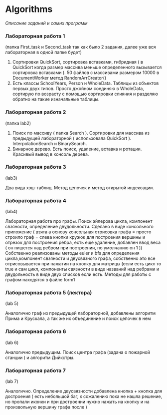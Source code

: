 # Algorithms

  *Описание заданий и самих программ*
  
  ### Лабораторная работа 1 
  
  (папка First_task и Second_task так как было 2 задания, далее уже вся лабораторная в одной папке будет)

  1. Сортировки QuickSort, сортировка вставками, гибридная ( в QuickSort когда размер массива меньше определенного вызывается сортировка вставками ). 50 файлов с массивами размером 10000 в DocumentWorker метод RandomArrCreator()
  2. Есть классы SchoolYears, Person и WholeData. Таблицы из объектов первых двух типов. Просто джойном соединяю в WholeData, сортирую по возрасту с помощью сортировки слияния и разделяю обратно на такие изначальные таблицы.
  
  ### Лабораторная работа 2
  
  (папка lab2)
  
  1. Поиск по массиву ( папка Search ). Сортировки для массива из предыдущей лабораторной ( использовала QuickSort ). InterpolationSearch и BinarySearch.
  2. Бинарное дерево. Есть поиск, удаление, вставка и ротации. Красивый вывод в консоль дерева.
  
  ### Лабораторная работа 3
  
 (lab3)
 
 Два вида хэш-таблиц. Метод цепочек и метод открытой индексации.
 
 ### Лабораторная работа 4
 
 (lab4)
 
 Лабораторная работа про графы. Поиск эйлерова цикла, компонент свзяности, определение двудольности.  Сделано в виде консольного приложение ( взята а основу консольная отрисовка графа = просто строило граф = слева кнопки кружок для построения вершины и отрезок для построения ребра, есть еще удаление, добавлен ввод веса ( он пишется над ребром при построении, по умолчанию он 1 )) Собственно реализованы методы euler и bfs для определения цикла,компонент свзяности и двусвязного графа, собственно это все отрисовывается при нажатии на кнопку для матрицы (если есть цикл то true и сам цикл, компоненты связности в виде названий над ребрами и двудольность в виде двух списков если есть. Методы для работы с графом находятся в файле form1
 
 ### Лабораторная работа 5 (лектора)
 
 (lab 5)
 
 Аналогично граф из предыдущей лабораторной, добавлены алгоритм Прима и Крускала, а так же их объединение и поиск цепочек в нем

### Лабораторная работа 6 

(lab 6)

Аналогично предыдущим. Поиск центра графа (задача о пожарной станции ) и алгоритм Дийкстры.

### Лабораторная работа 7

(lab 7)

Аналогично. Определение двусвязности добавлена кнопка + кнопка для достроения ( есть небольшой баг, к сожалению пока не нашла решение, но пропали иконки и при достроении нужно нажать на кнопку и на произвольную вершину графа после )

